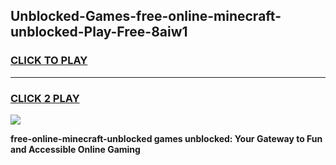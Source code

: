 
## Unblocked-Games-free-online-minecraft-unblocked-Play-Free-8aiw1
<h3>
<a href="https://premium76.site?title=free-online-minecraft-unblocked&ref=10A">CLICK TO PLAY</a></h3>
<hr>

<h3>
<a href="https://premium76.site?title=free-online-minecraft-unblocked&ref=10A">CLICK 2 PLAY</a>
  
</h3>

<a href="https://premium76.site?title=free-online-minecraft-unblocked&ref=10A"><img src="https://clearcache.store/games.png"></a>


**free-online-minecraft-unblocked games unblocked: Your Gateway to Fun and Accessible Online Gaming**
